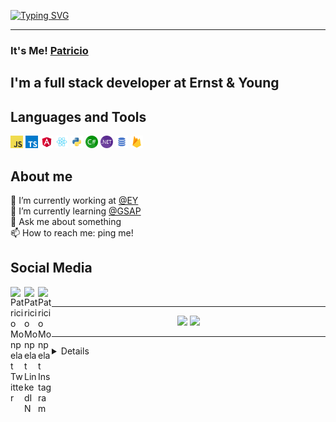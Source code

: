 <a href="https://git.io/typing-svg"><img src="https://readme-typing-svg.demolab.com?font=Fira+Code&duration=3000&pause=1000&color=F7F7F7&width=435&lines=Hello%2C+There!+%F0%9F%91%8B;This+is+Patricio's+Monpelat;github+profile..." alt="Typing SVG" /></a>

---  

<!-- ## Hi There! 👋 It's Me! [Patricio](https://patriciomonpelat.github.io/myResume/) -->
### It's Me! [Patricio](https://patriciomonpelat.github.io/myResume/) 
## I'm a full stack developer at Ernst & Young

## Languages and Tools
<code><img height="20" src="https://raw.githubusercontent.com/github/explore/80688e429a7d4ef2fca1e82350fe8e3517d3494d/topics/javascript/javascript.png"></code>
<code><img height="20" src="https://raw.githubusercontent.com/github/explore/80688e429a7d4ef2fca1e82350fe8e3517d3494d/topics/typescript/typescript.png"></code>
<code><img height="20" src="https://raw.githubusercontent.com/github/explore/80688e429a7d4ef2fca1e82350fe8e3517d3494d/topics/angular/angular.png"></code>
<code><img height="20" src="https://raw.githubusercontent.com/github/explore/80688e429a7d4ef2fca1e82350fe8e3517d3494d/topics/react/react.png"></code>
<code><img height="20" src="https://raw.githubusercontent.com/github/explore/80688e429a7d4ef2fca1e82350fe8e3517d3494d/topics/python/python.png"></code>
<code><img height="20" src="https://raw.githubusercontent.com/github/explore/80688e429a7d4ef2fca1e82350fe8e3517d3494d/topics/csharp/csharp.png"></code>
<code><img height="20" src="https://raw.githubusercontent.com/github/explore/80688e429a7d4ef2fca1e82350fe8e3517d3494d/topics/dotnet/dotnet.png"></code>
<code><img height="20" src="https://raw.githubusercontent.com/github/explore/80688e429a7d4ef2fca1e82350fe8e3517d3494d/topics/sql/sql.png"></code>
<code><img height="20" src="https://raw.githubusercontent.com/github/explore/80688e429a7d4ef2fca1e82350fe8e3517d3494d/topics/firebase/firebase.png"></code>

## About me
🔭 I’m currently working at [@EY](https://www.ey.com/es_ar) <br>
🌱 I’m currently learning [@GSAP](https://greensock.com) <br>
💬 Ask me about something <br>
📫 How to reach me: ping me!<br>





## Social Media
<a href="https://twitter.com/patomonpe">
<img align="left" alt="Patricio Monpelat Twitter" width="22px" src="https://icongr.am/fontawesome/twitter.svg?size=128&color=70c8ff" />
</a>
<a href="https://www.linkedin.com/in/patricio-monpelat-872172133/">
<img align="left" alt="Patricio Monpelat LinkedIN" width="22px" src="https://icongr.am/fontawesome/linkedin.svg?size=128&color=70c8ff" />
</a>
<a href="https://www.instagram.com/patomonpe">
<img align="left" alt="Patricio Monpelat Instagram" width="22px" src="https://icongr.am/fontawesome/instagram.svg?size=128&color=70c8ff" />
</a>
<br/>



---
  
<p align="center">
<a href="https://gitstats.me/paulabruck"><img src="https://img.shields.io/badge/-patriciomonpelat-black?style=flat&labelColor=black&logo=github&logoColor=white"/></a>
</a>
<a href="mailto:patricio.monpelat@gmail.com"><img src="https://img.shields.io/badge/-patricio.monpelat@gmail.com-D14836?style=flat&logo=Gmail&logoColor=white"/></a>
</p>

---


<details>
<b>⚡Stats⚡</b>
 

<br/>

  
<p align="left">
<img  width="50%" src="https://github-readme-stats.vercel.app/api?username=patriciomonpelat&theme=highcontrast&show_icons=true&count_private=true"/>


</details>




<!--
**PatricioMonpelat/PatricioMonpelat** is a ✨ _special_ ✨ repository because its `README.md` (this file) appears on your GitHub profile.

Here are some ideas to get you started:

- 🔭 I’m currently working on ...
- 🌱 I’m currently learning ...
- 👯 I’m looking to collaborate on ...
- 🤔 I’m looking for help with ...
- 💬 Ask me about ..
- 📫 How to reach me: ...
- 😄 Pronouns: ...
- ⚡ Fun fact: ..
-->
